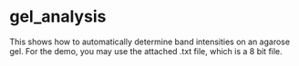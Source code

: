 # gel_analysis
This shows how to automatically determine band intensities on an agarose gel.
For the demo, you may use the attached .txt file, which is a 8 bit file. 
